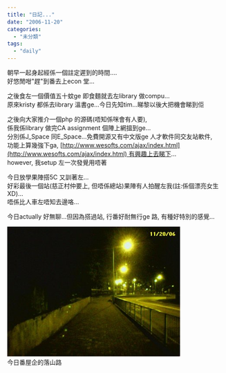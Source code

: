 ```yaml
---
title: "日記..."
date: "2006-11-20"
categories: 
  - "未分類"
tags: 
  - "daily"
---
```


朝早一起身起經係一個註定遲到的時間....  
好悠閒咁"趕"到番去上econ 堂...

之後食左一個價值五十蚊ge 即食麵就去左library 做compu...  
原來kristy 都係去library 溫書ge...今日先知tim...睇黎以後大把機會睇到佢

之後向大家推介一個php 的源碼(唔知係咪會有人要),  
係我係library 做完CA assignment 個陣上網搵到ge...  
分別係J\_Space 同E\_Space...免費開源又有中文版ge 人才軟件同交友站軟件,  
功能上算幾強下ga, [http://www.wesofts.com/ajax/index.html](http://www.wesofts.com/ajax/index.html) 有興趣上去睇下...  
however, 我setup 左一次發覺用唔著

今日放學果陣搭5C 又訓著左...  
好彩最後一個站(慈正村仲要上, 但唔係總站)果陣有人拍醒左我(註:係個漂亮女生XD)...  
唔係比人車左唔知去邊咯...

今日actually 好無聊...但因為搭過站, 行番好耐無行ge 路, 有種好特別的感覺...

[![Set353_02](images/z62756808.jpg)](http://photo.xanga.com/abbychau/965cd90424411/photo.html)  
今日番屋企的落山路
